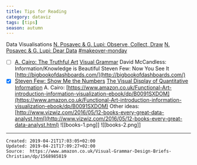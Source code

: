 ```yaml
---
title: Tips for Reading
category: dataviz
tags: [tips]
season: autumn
---
```


Data Visualisations
[](https://www.amazon.co.uk/Dear-Data-Stefanie-Posavec/dp/1846149061)[N. Posavec & G. Lupi: Observe, Collect, Draw](https://www.amazon.co.uk/Observe-Collect-Draw-Visual-Journal/dp/1616897147/ref=as_li_ss_tl?crid=79KH22CF2NGM&keywords=observe+collect+draw&qid=1550197895&s=gateway&sprefix=observe+collec,aps,207&sr=8-1&linkCode=sl1&tag=datar02-20&linkId=3c4dd1347f811b2007cbeae8c7910733&language=en_US)
[](http://bigbookofdashboards.com/)[N. Posavec & G. Lupi: Dear Data](https://www.amazon.co.uk/Dear-Data-Stefanie-Posavec/dp/1846149061)
[](https://www.amazon.co.uk/Visual-Display-Quantitative-Information/dp/1930824130/ref=tmm_pap_swatch_0?_encoding=UTF8&qid=1537659225&sr=8-1)[#makeover-monday](https://www.amazon.co.uk/MakeoverMonday-Improving-Visualize-Analyze-Chart/dp/1119510775/ref=sr_1_1?s=books&ie=UTF8&qid=1537659909&sr=1-1&keywords=makeover+monday)
- [ ] <a href="https://www.amazon.co.uk/Truthful-Art-Data-Charts-Communication/dp/0321934075" style="font-size: 11pt;">A. Cairo: The Truthful Art</a>
[](https://www.amazon.co.uk/dp/1119510775/ref=cm_sw_r_cp_ep_dp_mRF1AbA9M99H6)[Visual Grammar](https://www.amazon.co.uk/Visual-Grammar-Design-Briefs-Christian/dp/1568985819)
[](https://www.amazon.co.uk/MakeoverMonday-Improving-Visualize-Analyze-Chart/dp/1119510775/ref=sr_1_1?s=books&ie=UTF8&qid=1537659909&sr=1-1&keywords=makeover+monday)David McCandless: Information/Knowledge is Beautiful
[](https://www.amazon.co.uk/Visual-Grammar-Design-Briefs-Christian/dp/1568985819)Steven Few: Now You See It
[](https://www.amazon.com/gp/product/0321934075/?tag=superdatascie-20)[http://bigbookofdashboards.com/](http://bigbookofdashboards.com/)
- [x] <a href="https://www.visualcinnamon.com/resources/learning-data-visualization/books#show-me-the-numbers" style="font-size: 11pt;">Steven Few: Show Me the Numbers</a>
[](https://www.visualcinnamon.com/resources/learning-data-visualization/books#show-me-the-numbers)[The Visual Display of Quantitative Information](https://www.amazon.co.uk/Visual-Display-Quantitative-Information/dp/1930824130/ref=tmm_pap_swatch_0?_encoding=UTF8&qid=1537659225&sr=8-1)
[](https://www.amazon.com/gp/product/1119002257?ie=UTF8&creativeASIN=1119002257&linkCode=xm2&tag=storytellingwithdata-20)A. Cairo: [https://www.amazon.co.uk/Functional-Art-introduction-information-visualization-ebook/dp/B0091SXDOM](https://www.amazon.co.uk/Functional-Art-introduction-information-visualization-ebook/dp/B0091SXDOM)
Other ideas: [http://www.vizwiz.com/2016/05/12-books-every-great-data-analyst.html](http://www.vizwiz.com/2016/05/12-books-every-great-data-analyst.html)
![[books-1.png]]
![[books-2.png]]

---

    Created: 2019-04-21T17:03:05+02:00
    Updated: 2019-04-21T17:09:27+02:00
    Source:  https://www.amazon.co.uk/Visual-Grammar-Design-Briefs-Christian/dp/1568985819
